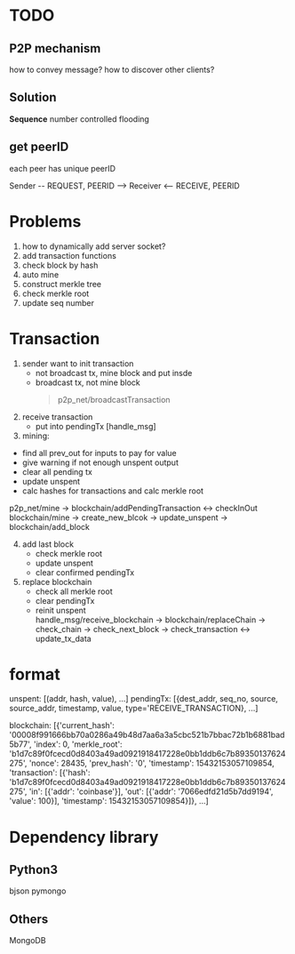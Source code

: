 # TODO
## P2P mechanism
how to convey message? how to discover other clients?

## Solution
**Sequence** number controlled flooding

## get peerID
each peer has unique peerID

Sender
-- REQUEST, PEERID  -->
Receiver
<-- RECEIVE, PEERID

# Problems
1. how to dynamically add server socket?
2. add transaction functions
3. check block by hash
4. auto mine
5. construct merkle tree
6. check merkle root
7. update seq number

# Transaction
1. sender want to init transaction
   - not broadcast tx, mine block and put insde
   - broadcast tx, not mine block
      > p2p_net/broadcastTransaction
2. receive transaction
   - put into pendingTx [handle_msg]
3. mining:
- find all prev_out for inputs to pay for value
- give warning if not enough unspent output 
- clear all pending tx
- update unspent
- calc hashes for transactions and calc merkle root

p2p_net/mine -> blockchain/addPendingTransaction <-> checkInOut
blockchain/mine -> create_new_blcok -> update_unspent
-> blockchain/add_block

4. add last block
   - check merkle root
   - update unspent
   - clear confirmed pendingTx
5. replace blockchain
   - check all merkle root
   - clear pendingTx
   - reinit unspent    
handle_msg/receive_blockchain -> blockchain/replaceChain -> check_chain
-> check_next_block -> check_transaction <-> update_tx_data

# format
unspent: [(addr, hash, value), ...]
pendingTx: [{dest_addr, seq_no, source, 
            source_addr, timestamp, value, type='RECEIVE_TRANSACTION}, ...]

blockchain: 
[{'current_hash': '00008f991666bb70a0286a49b48d7aa6a3a5cbc521b7bbac72b1b6881bad5b77',
  'index': 0,
  'merkle_root': 'b1d7c89f0fcecd0d8403a49ad0921918417228e0bb1ddb6c7b89350137624275',
  'nonce': 28435,
  'prev_hash': '0',
  'timestamp': 15432153057109854,
  'transaction': [{'hash': 'b1d7c89f0fcecd0d8403a49ad0921918417228e0bb1ddb6c7b89350137624275',
                   'in': [{'addr': 'coinbase'}],
                   'out': [{'addr': '7066edfd21d5b7dd9194', 'value': 100}],
                   'timestamp': 15432153057109854}]}, ...]



# Dependency library
## Python3
bjson
pymongo

## Others
MongoDB




